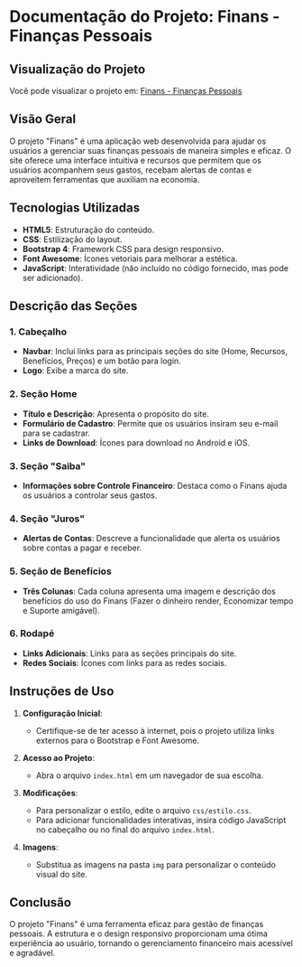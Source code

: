 # Documentação do Projeto: Finans - Finanças Pessoais

## Visualização do Projeto

Você pode visualizar o projeto em: [Finans - Finanças Pessoais](https://finans-lake.vercel.app/)

## Visão Geral

O projeto "Finans" é uma aplicação web desenvolvida para ajudar os usuários a gerenciar suas finanças pessoais de maneira simples e eficaz. O site oferece uma interface intuitiva e recursos que permitem que os usuários acompanhem seus gastos, recebam alertas de contas e aproveitem ferramentas que auxiliam na economia.

## Tecnologias Utilizadas

- **HTML5**: Estruturação do conteúdo.
- **CSS**: Estilização do layout.
- **Bootstrap 4**: Framework CSS para design responsivo.
- **Font Awesome**: Ícones vetoriais para melhorar a estética.
- **JavaScript**: Interatividade (não incluído no código fornecido, mas pode ser adicionado).

## Descrição das Seções

### 1. Cabeçalho

- **Navbar**: Inclui links para as principais seções do site (Home, Recursos, Benefícios, Preços) e um botão para login.
- **Logo**: Exibe a marca do site.

### 2. Seção Home

- **Título e Descrição**: Apresenta o propósito do site.
- **Formulário de Cadastro**: Permite que os usuários insiram seu e-mail para se cadastrar.
- **Links de Download**: Ícones para download no Android e iOS.

### 3. Seção "Saiba"

- **Informações sobre Controle Financeiro**: Destaca como o Finans ajuda os usuários a controlar seus gastos.

### 4. Seção "Juros"

- **Alertas de Contas**: Descreve a funcionalidade que alerta os usuários sobre contas a pagar e receber.

### 5. Seção de Benefícios

- **Três Colunas**: Cada coluna apresenta uma imagem e descrição dos benefícios do uso do Finans (Fazer o dinheiro render, Economizar tempo e Suporte amigável).

### 6. Rodapé

- **Links Adicionais**: Links para as seções principais do site.
- **Redes Sociais**: Ícones com links para as redes sociais.

## Instruções de Uso

1. **Configuração Inicial**:
   - Certifique-se de ter acesso à internet, pois o projeto utiliza links externos para o Bootstrap e Font Awesome.

2. **Acesso ao Projeto**:
   - Abra o arquivo `index.html` em um navegador de sua escolha.

3. **Modificações**:
   - Para personalizar o estilo, edite o arquivo `css/estilo.css`.
   - Para adicionar funcionalidades interativas, insira código JavaScript no cabeçalho ou no final do arquivo `index.html`.

4. **Imagens**:
   - Substitua as imagens na pasta `img` para personalizar o conteúdo visual do site.

## Conclusão

O projeto "Finans" é uma ferramenta eficaz para gestão de finanças pessoais. A estrutura e o design responsivo proporcionam uma ótima experiência ao usuário, tornando o gerenciamento financeiro mais acessível e agradável.
